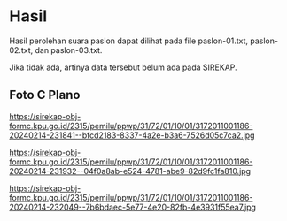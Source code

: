 # Hasil

Hasil perolehan suara paslon dapat dilihat pada file paslon-01.txt, paslon-02.txt, dan paslon-03.txt.

Jika tidak ada, artinya data tersebut belum ada pada SIREKAP.

## Foto C Plano

https://sirekap-obj-formc.kpu.go.id/2315/pemilu/ppwp/31/72/01/10/01/3172011001186-20240214-231841--bfcd2183-8337-4a2e-b3a6-7526d05c7ca2.jpg

https://sirekap-obj-formc.kpu.go.id/2315/pemilu/ppwp/31/72/01/10/01/3172011001186-20240214-231932--04f0a8ab-e524-4781-abe9-82d9fc1fa810.jpg

https://sirekap-obj-formc.kpu.go.id/2315/pemilu/ppwp/31/72/01/10/01/3172011001186-20240214-232049--7b6bdaec-5e77-4e20-82fb-4e3931f55ea7.jpg
